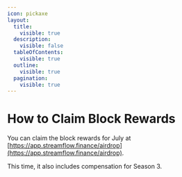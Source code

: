 ```yaml
---
icon: pickaxe
layout:
  title:
    visible: true
  description:
    visible: false
  tableOfContents:
    visible: true
  outline:
    visible: true
  pagination:
    visible: true
---
```


# How to Claim Block Rewards

You can claim the block rewards for July at [https://app.streamflow.finance/airdrop](https://app.streamflow.finance/airdrop).

This time, it also includes compensation for Season 3.
